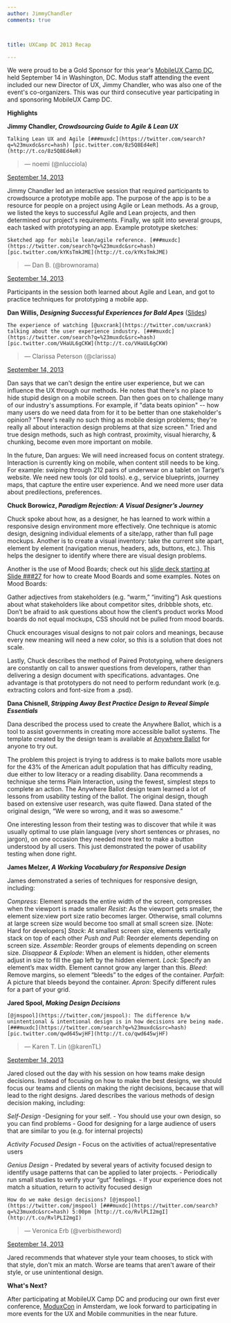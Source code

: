 ```yaml
---
author: JimmyChandler
comments: true



title: UXCamp DC 2013 Recap

---
```


We were proud to be a Gold Sponsor for this year's [MobileUX Camp DC](http://lanyrd.com/2013/mobileuxcampdc/), held September 14 in Washington, DC. Modus staff attending the event included our new Director of UX, Jimmy Chandler, who was also one of the event's co-organizers. This was our third consecutive year participating in and sponsoring MobileUX Camp DC.





**Highlights**





**Jimmy Chandler, _Crowdsourcing Guide to Agile & Lean UX_**





> 
  
> 
> 
    Talking Lean UX and Agile [###muxdc](https://twitter.com/search?q=%23muxdc&src=hash) [pic.twitter.com/8z5Q8Ed4eR](http://t.co/8z5Q8Ed4eR)
  
> 
> — noemi (@nlucciola) 
  
  [September 14, 2013](https://twitter.com/nlucciola/statuses/378915966077661184)






Jimmy Chandler led an interactive session that required participants to crowdsource a prototype mobile app. The purpose of the app is to be a resource for people on a project using Agile or Lean methods. As a group, we listed the keys to successful Agile and Lean projects, and then determined our project's requirements. Finally, we split into several groups, each tasked with prototyping an app. Example prototype sketches:





> 
  
> 
> 
    Sketched app for mobile lean/agile reference. [###muxdc](https://twitter.com/search?q=%23muxdc&src=hash) [pic.twitter.com/kYKsTmkJME](http://t.co/kYKsTmkJME)
  
> 
> — Dan B. (@brownorama) 
  
  [September 14, 2013](https://twitter.com/brownorama/statuses/378923508950396929)






Participants in the session both learned about Agile and Lean, and got to practice techniques for prototyping a mobile app.





**Dan Willis, _Designing Successful Experiences for Bald Apes_** ([Slides](http://www.slideshare.net/mobile/uxcrank/designing-successful-experiences-for-bald-apes-26003012))





> 
  
> 
> 
    The experience of watching [@uxcrank](https://twitter.com/uxcrank) talking about the user experience industry. [###muxdc](https://twitter.com/search?q=%23muxdc&src=hash) [pic.twitter.com/VHaUL6gCKW](http://t.co/VHaUL6gCKW)
  
> 
> — Clarissa Peterson (@clarissa) 
  
  [September 14, 2013](https://twitter.com/clarissa/statuses/378888219154468864)






Dan says that we can't design the entire user experience, but we can influence the UX through our methods. He notes that there's no place to hide stupid design on a mobile screen. Dan then goes on to challenge many of our industry's assumptions. For example, if "data beats opinion" -- how many users do we need data from for it to be better than one stakeholder's opinion? "There's really no such thing as mobile design problems; they're really all about interaction design problems at that size screen." Tried and true design methods, such as high contrast, proximity, visual hierarchy, & chunking, become even more important on mobile.





In the future, Dan argues: We will need increased focus on content strategy. Interaction is currently king on mobile, when content still needs to be king. For example: swiping through 212 pairs of underwear on a tablet on Target’s website. We need new tools (or old tools). e.g., service blueprints, journey maps, that capture the entire user experience. And we need more user data about predilections, preferences.





**Chuck Borowicz, _Paradigm Rejection: A Visual Designer’s Journey_**





Chuck spoke about how, as a designer, he has learned to work within a responsive design environment more effectively. One technique is atomic design, designing individual elements of a site/app, rather than full page mockups. Another is to create a visual inventory: take the current site apart, element by element (navigation menus, headers, ads, buttons, etc.). This helps the designer to identify where there are visual design problems.





Another is the use of Mood Boards; check out his [slide deck starting at Slide ###27](https://speakerdeck.com/chuckborowicz/paradigm-rejection-a-visual-designers-journey) for how to create Mood Boards and some examples. Notes on Mood Boards:





Gather adjectives from stakeholders (e.g. “warm,” “inviting”) Ask questions about what stakeholders like about competitor sites, dribbble shots, etc. Don’t be afraid to ask questions about how the client’s product works Mood boards do not equal mockups, CSS should not be pulled from mood boards.





Chuck encourages visual designs to not pair colors and meanings, because every new meaning will need a new color, so this is a solution that does not scale.





Lastly, Chuck describes the method of Paired Prototyping, where designers are constantly on call to answer questions from developers, rather than delivering a design document with specifications. advantages. One advantage is that prototypers do not need to perform redundant work (e.g. extracting colors and font-size from a .psd).





**Dana Chisnell, _Stripping Away Best Practice Design to Reveal Simple Essentials_**





Dana described the process used to create the Anywhere Ballot, which is a tool to assist governments in creating more accessible ballot systems. The template created by the design team is available at [Anywhere Ballot](http://www.anywhereballot.com) for anyone to try out.





The problem this project is trying to address is to make ballots more usable for the 43% of the American adult population that has difficulty reading, due either to low literacy or a reading disability. Dana recommends a technique she terms Plain Interaction, using the fewest, simplest steps to complete an action. The Anywhere Ballot design team learned a lot of lessons from usability testing of the ballot. The original design, though based on extensive user research, was quite flawed. Dana stated of the original design, “We were so wrong, and it was so awesome.”





One interesting lesson from their testing was to discover that while it was usually optimal to use plain language (very short sentences or phrases, no jargon), on one occasion they needed more text to make a button understood by all users. This just demonstrated the power of usability testing when done right.





**James Melzer, _A Working Vocabulary for Responsive Design_**





James demonstrated a series of techniques for responsive design, including:





_Compress_: Element spreads the entire width of the screen, compresses when the viewport is made smaller _Resist_: As the viewport gets smaller, the element size:view port size ratio becomes larger. Otherwise, small columns at large screen size would become too small at small screen size. [Note: Hard for developers] _Stack_: At smallest screen size, elements vertically stack on top of each other _Push and Pull_: Reorder elements depending on screen size. _Assemble_: Reorder groups of elements depending on screen size. _Disappear & Explode_: When an element is hidden, other elements adjust in size to fill the gap left by the hidden element. _Lock_: Specify an element’s max width. Element cannot grow any larger than this. _Bleed_: Remove margins, so element “bleeds” to the edges of the container. _Parfait_: A picture that bleeds beyond the container. _Apron_: Specify different rules for a part of your grid.





**Jared Spool, _Making Design Decisions_**





> 
  
> 
> 
    [@jmspool](https://twitter.com/jmspool): The difference b/w unintentional & intentional design is in how decisions are being made. [###muxdc](https://twitter.com/search?q=%23muxdc&src=hash) [pic.twitter.com/qwd645wjHF](http://t.co/qwd645wjHF)
  
> 
> — Karen T. Lin (@karenTL) 
  
  [September 14, 2013](https://twitter.com/karenTL/statuses/378992026706272256)






Jared closed out the day with his session on how teams make design decisions. Instead of focusing on how to make the best designs, we should focus our teams and clients on making the right decisions, because that will lead to the right designs. Jared describes the various methods of design decision making, including:





_Self-Design_ -Designing for your self. - You should use your own design, so you can find problems - Good for designing for a large audience of users that are similar to you (e.g. for internal projects)





_Activity Focused Design_ - Focus on the activities of actual/representative users





_Genius Design_ - Predated by several years of activity focused design to identify usage patterns that can be applied to later projects. - Periodically run small studies to verify your “gut” feelings. - If your experience does not match a situation, return to activity focused design





> 
  
> 
> 
    How do we make design decisions? [@jmspool](https://twitter.com/jmspool) [###muxdc](https://twitter.com/search?q=%23muxdc&src=hash) 5:00pm [http://t.co/RvlPLI2mgI](http://t.co/RvlPLI2mgI)
  
> 
> — Veronica Erb (@verbistheword) 
  
  [September 14, 2013](https://twitter.com/verbistheword/statuses/379000164587171840)






Jared recommends that whatever style your team chooses, to stick with that style, don't mix an match. Worse are teams that aren't aware of their style, or use unintentional design.





**What's Next?**





After participating at MobileUX Camp DC and producing our own first ever conference, [ModuxCon](http://moduxcon.com/) in Amsterdam, we look forward to participating in more events for the UX and Mobile communities in the near future.



